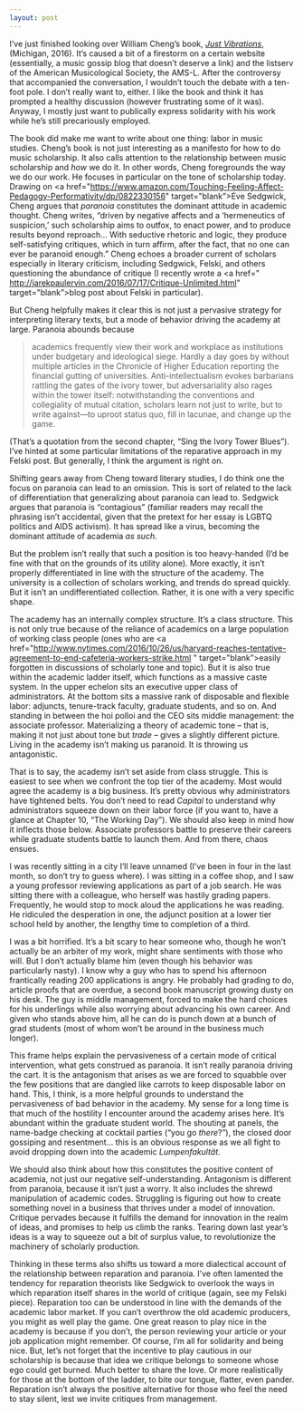 ```yaml
---
layout: post
---
```


I’ve just finished looking over William Cheng’s book, <a href="https://www.press.umich.edu/9293551/just_vibrations" target="blank"> *Just Vibrations*</a>, (Michigan, 2016). It’s caused a bit of a firestorm on a certain website (essentially, a music gossip blog that doesn’t deserve a link) and the listserv of the American Musicological Society, the AMS-L. After the controversy that accompanied the conversation, I wouldn’t touch the debate with a ten-foot pole. I don’t really want to, either. I like the book and think it has prompted a healthy discussion (however frustrating some of it was). Anyway, I mostly just want to publically express solidarity with his work while he’s still precariously employed.

The book did make me want to write about one thing: labor in music studies. Cheng’s book is not just interesting as a manifesto for how to do music scholarship. It also calls attention to the relationship between music scholarship and *how* we do it. In other words, Cheng foregrounds the way we do our work. He focuses in particular on the tone of scholarship today. Drawing on <a href="https://www.amazon.com/Touching-Feeling-Affect-Pedagogy-Performativity/dp/0822330156" target="blank”>Eve Sedgwick</a>, Cheng argues that *paranoia* constitutes the dominant attitude in academic thought. Cheng writes, “driven by negative affects and a ‘hermeneutics of suspicion,’ such scholarship aims to outfox, to enact power, and to produce results beyond reproach… With seductive rhetoric and logic, they produce self-satisfying critiques, which in turn affirm, after the fact, that no one can ever be paranoid enough.” Cheng echoes a broader current of scholars especially in literary criticism, including Sedgwick, Felski, and others questioning the abundance of critique (I recently wrote a <a href=" http://jarekpaulervin.com/2016/07/17/Critique-Unlimited.html" target="blank”>blog post</a> about Felski in particular).

But Cheng helpfully makes it clear this is not just a pervasive strategy for interpreting literary texts, but a mode of behavior driving the academy at large. Paranoia abounds because

<blockquote>
academics frequently view their work and workplace as institutions under budgetary and ideological siege. Hardly a day goes by without multiple articles in the <it>Chronicle of Higher Education</it> reporting the financial gutting of universities. Anti-intellectualism evokes barbarians rattling the gates of the ivory tower, but adversariality also rages within the tower itself: notwithstanding the conventions and collegiality of mutual citation, scholars learn not just to write, but to write against—to uproot status quo, fill in lacunae, and change up the game.
</blockquote>

(That’s a quotation from the second chapter, “Sing the Ivory Tower Blues”). I’ve hinted at some particular limitations of the reparative approach in my Felski post. But generally, I think the argument is right on.

Shifting gears away from Cheng toward literary studies, I do think one the focus on paranoia can lead to an omission. This is sort of related to the lack of differentiation that generalizing about paranoia can lead to. Sedgwick argues that paranoia is “contagious” (familiar readers may recall the phrasing isn’t accidental, given that the pretext for her essay is LGBTQ politics and AIDS activism). It has spread like a virus, becoming the dominant attitude of academia *as such*.

But the problem isn’t really that such a position is too heavy-handed (I’d be fine with that on the grounds of its utility alone). More exactly, it isn’t properly differentiated in line with the structure of the academy. The university is a collection of scholars working, and trends do spread quickly. But it isn’t an undifferentiated collection. Rather, it is one with a very specific shape.

The academy has an internally complex structure. It’s a class structure. This is not only true because of the reliance of academics on a large population of working class people (ones who are <a href="http://www.nytimes.com/2016/10/26/us/harvard-reaches-tentative-agreement-to-end-cafeteria-workers-strike.html " target="blank”>easily forgotten</a> in discussions of scholarly tone and topic). But it is also true within the academic ladder itself, which functions as a massive caste system. In the upper echelon sits an executive upper class of administrators. At the bottom sits a massive rank of disposable and flexible labor: adjuncts, tenure-track faculty, graduate students, and so on. And standing in between the hoi polloi and the CEO sits middle management: the associate professor. Materializing a theory of academic tone – that is, making it not just about tone but *trade* – gives a slightly different picture. Living in the academy isn’t making us paranoid. It is throwing us antagonistic.

That is to say, the academy isn’t set aside from class struggle. This is easiest to see when we confront the top tier of the academy. Most would agree the academy is a big business. It’s pretty obvious why administrators have tightened belts. You don’t need to read *Capital* to understand why administrators squeeze down on their labor force (if you want to, have a glance at Chapter 10, “The Working Day”). We should also keep in mind how it inflects those below. Associate professors battle to preserve their careers while graduate students battle to launch them. And from there, chaos ensues.

I was recently sitting in a city I’ll leave unnamed (I’ve been in four in the last month, so don’t try to guess where). I was sitting in a coffee shop, and I saw a young professor reviewing applications as part of a job search. He was sitting there with a colleague, who herself was hastily grading papers. Frequently, he would stop to mock aloud the applications he was reading. He ridiculed the desperation in one, the adjunct position at a lower tier school held by another, the lengthy time to completion of a third.

I was a bit horrified. It’s a bit scary to hear someone who, though he won’t actually be an arbiter of my work, might share sentiments with those who will. But I don’t actually blame him (even though his behavior was particularly nasty). I know why a guy who has to spend his afternoon frantically reading 200 applications is angry. He probably had grading to do, article proofs that are overdue, a second book manuscript growing dusty on his desk. The guy is middle management, forced to make the hard choices for his underlings while also worrying about advancing his own career. And given who stands above him, all he can do is punch down at a bunch of grad students (most of whom won’t be around in the business much longer).

This frame helps explain the pervasiveness of a certain mode of critical intervention, what gets construed as paranoia. It isn’t really paranoia driving the cart. It is the antagonism that arises as we are forced to squabble over the few positions that are dangled like carrots to keep disposable labor on hand. This, I think, is a more helpful grounds to understand the pervasiveness of bad behavior in the academy. My sense for a long time is that much of the hostility I encounter around the academy arises here. It’s abundant within the graduate student world. The shouting at panels, the name-badge checking at cocktail parties (“you go *there*?”), the closed door gossiping and resentment… this is an obvious response as we all fight to avoid dropping down into the academic *Lumpenfakultät*.

We should also think about how this constitutes the positive content of academia, not just our negative self-understanding. Antagonism is different from paranoia, because it isn’t just a worry. It also includes the shrewd manipulation of academic codes. Struggling is figuring out how to create something novel in a business that thrives under a model of innovation. Critique pervades because it fulfills the demand for innovation in the realm of ideas, and promises to help us climb the ranks. Tearing down last year’s ideas is a way to squeeze out a bit of surplus value, to revolutionize the machinery of scholarly production.

Thinking in these terms also shifts us toward a more dialectical account of the relationship between reparation and paranoia. I’ve often lamented the tendency for reparation theorists like Sedgwick to overlook the ways in which reparation itself shares in the world of critique (again, see my Felski piece). Reparation too can be understood in line with the demands of the academic labor market. If you can’t overthrow the old academic producers, you might as well play the game. One great reason to play nice in the academy is because if you don’t, the person reviewing your article or your job application might remember. Of course, I’m all for solidarity and being nice. But, let’s not forget that the incentive to play cautious in our scholarship is because that idea we critique belongs to someone whose ego could get burned. Much better to share the love. Or more realistically for those at the bottom of the ladder, to bite our tongue, flatter, even pander. Reparation isn’t always the positive alternative for those who feel the need to stay silent, lest we invite critiques from management.
